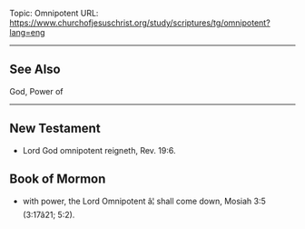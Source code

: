 Topic: Omnipotent
URL: https://www.churchofjesuschrist.org/study/scriptures/tg/omnipotent?lang=eng

---

## See Also

God, Power of

---

## New Testament

- Lord God omnipotent reigneth, Rev. 19:6.

## Book of Mormon

- with power, the Lord Omnipotent â¦ shall come down, Mosiah 3:5 (3:17â21; 5:2).

